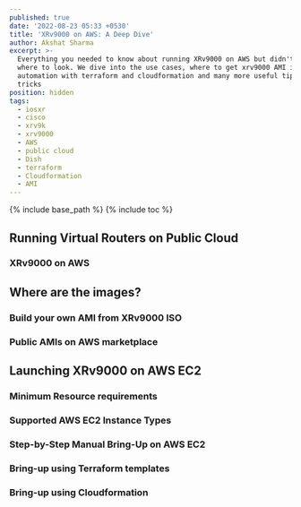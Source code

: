 ```yaml
---
published: true
date: '2022-08-23 05:33 +0530'
title: 'XRv9000 on AWS: A Deep Dive'
author: Akshat Sharma
excerpt: >-
  Everything you needed to know about running XRv9000 on AWS but didn't know
  where to look. We dive into the use cases, where to get xrv9000 AMI images,
  automation with terraform and cloudformation and many more useful tips and
  tricks
position: hidden
tags:
  - iosxr
  - cisco
  - xrv9k
  - xrv9000
  - AWS
  - public cloud
  - Dish
  - terraform
  - Cloudformation
  - AMI
---
```



{% include base_path %}
{% include toc %}


## Running Virtual Routers on Public Cloud

### XRv9000 on AWS

## Where are the images?

### Build your own AMI from XRv9000 ISO

### Public AMIs on AWS marketplace

## Launching XRv9000 on AWS EC2

### Minimum Resource requirements

### Supported AWS EC2 Instance Types

### Step-by-Step Manual Bring-Up on AWS EC2


### Bring-up using Terraform templates


### Bring-up using Cloudformation

